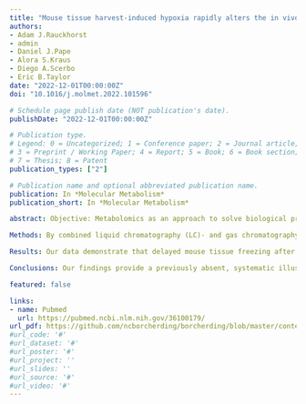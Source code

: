 ```yaml
---
title: "Mouse tissue harvest-induced hypoxia rapidly alters the in vivo metabolome, between-genotype metabolite level differences, and 13C-tracing enrichments"
authors:
- Adam J.Rauckhorst
- admin 
- Daniel J.Pape
- Alora S.Kraus
- Diego A.Scerbo
- Eric B.Taylor
date: "2022-12-01T00:00:00Z"
doi: "10.1016/j.molmet.2022.101596"

# Schedule page publish date (NOT publication's date).
publishDate: "2022-12-01T00:00:00Z"

# Publication type.
# Legend: 0 = Uncategorized; 1 = Conference paper; 2 = Journal article;
# 3 = Preprint / Working Paper; 4 = Report; 5 = Book; 6 = Book section;
# 7 = Thesis; 8 = Patent
publication_types: ["2"]

# Publication name and optional abbreviated publication name.
publication: In *Molecular Metabolism*
publication_short: In *Molecular Metabolism*

abstract: Objective: Metabolomics as an approach to solve biological problems is exponentially increasing in use. Thus, this a pivotal time for the adoption of best practices. It is well known that disrupted tissue oxygen supply rapidly alters cellular energy charge. However, the speed and extent to which delayed mouse tissue freezing after dissection alters the broad metabolome is not well described. Furthermore, how tissue genotype may modulate such metabolomic drift and the degree to which traced 13C-isotopologue distributions may change have not been addressed.

Methods: By combined liquid chromatography (LC)- and gas chromatography (GC)-mass spectrometry (MS), we measured how levels of 255 mouse liver metabolites changed following 30-second, 1-minute, 3-minute, and 10-minute freezing delays. We then performed test-of-concept delay-to-freeze experiments evaluating broad metabolomic drift in mouse heart and skeletal muscle, differential metabolomic change between wildtype (WT) and mitochondrial pyruvate carrier (MPC) knockout mouse livers, and shifts in 13C-isotopologue abundances and enrichments traced from 13C-labled glucose into mouse liver.

Results: Our data demonstrate that delayed mouse tissue freezing after dissection leads to rapid hypoxia-driven remodeling of the broad metabolome, induction of both false-negative and false-positive between-genotype differences, and restructuring of 13C-isotopologue distributions. Notably, we show that increased purine nucleotide degradation products are an especially high dynamic range marker of delayed liver and heart freezing.

Conclusions: Our findings provide a previously absent, systematic illustration of the extensive, multi-domain metabolomic changes occurring within the early minutes of delayed tissue freezing. They also provide a novel, detailed resource of mouse liver ex vivo, hypoxic metabolomic remodeling.

featured: false

links:
- name: Pubmed
  url: https://pubmed.ncbi.nlm.nih.gov/36100179/
url_pdf: https://github.com/ncborcherding/borcherding/blob/master/content/publication/rauckhorst2022mouse/rauckhorst2022mouse.pdf
#url_code: '#'
#url_dataset: '#'
#url_poster: '#'
#url_project: ''
#url_slides: ''
#url_source: '#'
#url_video: '#'
---
```


